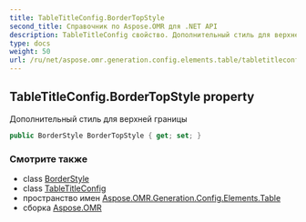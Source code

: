 ```yaml
---
title: TableTitleConfig.BorderTopStyle
second_title: Справочник по Aspose.OMR для .NET API
description: TableTitleConfig свойство. Дополнительный стиль для верхней границы
type: docs
weight: 50
url: /ru/net/aspose.omr.generation.config.elements.table/tabletitleconfig/bordertopstyle/
---
```

## TableTitleConfig.BorderTopStyle property

Дополнительный стиль для верхней границы

```csharp
public BorderStyle BorderTopStyle { get; set; }
```

### Смотрите также

* class [BorderStyle](../../../aspose.omr.generation.config/borderstyle/)
* class [TableTitleConfig](../)
* пространство имен [Aspose.OMR.Generation.Config.Elements.Table](../../tabletitleconfig/)
* сборка [Aspose.OMR](../../../)


